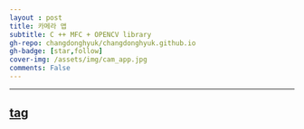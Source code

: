 ```yaml
---
layout : post
title: 카메라 앱
subtitle: C ++ MFC + OPENCV library
gh-repo: changdonghyuk/changdonghyuk.github.io
gh-badge: [star,follow]
cover-img: /assets/img/cam_app.jpg
comments: False
---
```

 
---
[tag](https://github.com/changdonghyuk/rain-CAMARA-APP-Project_MFC)
---
 
